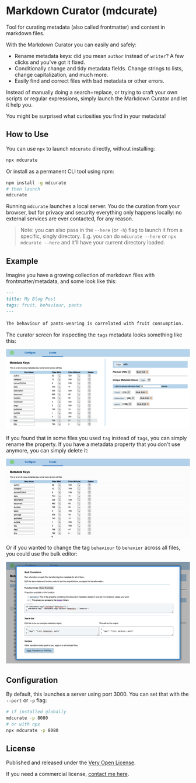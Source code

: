# Markdown Curator (mdcurate)

Tool for curating metadata (also called frontmatter) and content in markdown files.

With the Markdown Curator you can easily and safely:

- Rename metadata keys: did you mean `author` instead of `writer`? A few clicks and you've got it fixed.
- Conditionally change and tidy metadata fields. Change strings to lists, change capitalization, and much more.
- Easily find and correct files with bad metadata or other errors.

Instead of manually doing a search+replace, or trying to craft your own scripts or regular expressions, simply launch the Markdown Curator and let it help you.

You might be surprised what curiosities you find in your metadata!

## How to Use

You can use `npx` to launch `mdcurate` directly, without installing:

```bash
npx mdcurate
```

Or install as a permanent CLI tool using npm:

```bash
npm install -g mdcurate
# then launch
mdcurate
```

Running `mdcurate` launches a local server. You do the curation from your browser, but for privacy and security everything only happens locally: no external services are ever contacted, for any reason.

> Note: you can also pass in the `--here` (or `-h`) flag to launch it from a specific, singly directory. E.g. you can do `mdcurate --here` or `npx mdcurate --here` and it'll have your current directory loaded.

## Example

Imagine you have a growing collection of markdown files with frontmatter/metadata, and some look like this:

```md
---
title: My Blog Post
tags: fruit, behaviour, pants
---

The behaviour of pants-wearing is correlated with fruit consumption.
```

The curator screen for inspecting the `tags` metadata looks something like this:

![Show Old Tags](screenshots/show-old-tags.png)

If you found that in some files you used `tag` instead of `tags`, you can simply rename the property. If you have a metadata property that you don't use anymore, you can simply delete it:

![Action Gif](screenshots/action.gif)

Or if you wanted to change the tag `behaviour` to `behavior` across all files, you could use the bulk editor:

![Bulk Editor](screenshots/bulk-editor.png)

## Configuration

By default, this launches a server using port 3000. You can set that with the `--port` or `-p` flag:

```bash
# if installed globally
mdcurate -p 8080
# or with npx
npx mdcurate -p 8080
```

## License

Published and released under the [Very Open License](http://veryopenlicense.com).

If you need a commercial license, [contact me here](https://davistobias.com/license?software=mdcurate).
